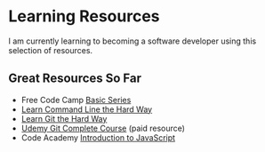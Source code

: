 # Learning Resources

I am currently learning to becoming a software developer using this selection of resources.

## Great Resources So Far

- Free Code Camp [Basic Series](https://learn.freecodecamp.org/)
- [Learn Command Line the Hard Way](https://learnrubythehardway.org/book/appendixa.html)
- [Learn Git the Hard Way](https://leanpub.com/learngitthehardway/read_sample)
- [Udemy Git Complete Course](https://www.udemy.com/git-complete/) (paid resource)
- Code Academy [Introduction to JavaScript](https://www.codecademy.com/learn/introduction-to-javascript)
